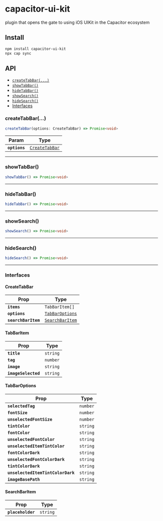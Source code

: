 # capacitor-ui-kit

plugin that opens the gate to using iOS UIKit in the Capacitor ecosystem

## Install

```bash
npm install capacitor-ui-kit
npx cap sync
```

## API

<docgen-index>

* [`createTabBar(...)`](#createtabbar)
* [`showTabBar()`](#showtabbar)
* [`hideTabBar()`](#hidetabbar)
* [`showSearch()`](#showsearch)
* [`hideSearch()`](#hidesearch)
* [Interfaces](#interfaces)

</docgen-index>

<docgen-api>
<!--Update the source file JSDoc comments and rerun docgen to update the docs below-->

### createTabBar(...)

```typescript
createTabBar(options: CreateTabBar) => Promise<void>
```

| Param         | Type                                                  |
| ------------- | ----------------------------------------------------- |
| **`options`** | <code><a href="#createtabbar">CreateTabBar</a></code> |

--------------------


### showTabBar()

```typescript
showTabBar() => Promise<void>
```

--------------------


### hideTabBar()

```typescript
hideTabBar() => Promise<void>
```

--------------------


### showSearch()

```typescript
showSearch() => Promise<void>
```

--------------------


### hideSearch()

```typescript
hideSearch() => Promise<void>
```

--------------------


### Interfaces


#### CreateTabBar

| Prop                | Type                                                    |
| ------------------- | ------------------------------------------------------- |
| **`items`**         | <code>TabBarItem[]</code>                               |
| **`options`**       | <code><a href="#tabbaroptions">TabBarOptions</a></code> |
| **`searchBarItem`** | <code><a href="#searchbaritem">SearchBarItem</a></code> |


#### TabBarItem

| Prop                | Type                |
| ------------------- | ------------------- |
| **`title`**         | <code>string</code> |
| **`tag`**           | <code>number</code> |
| **`image`**         | <code>string</code> |
| **`imageSelected`** | <code>string</code> |


#### TabBarOptions

| Prop                              | Type                |
| --------------------------------- | ------------------- |
| **`selectedTag`**                 | <code>number</code> |
| **`fontSize`**                    | <code>number</code> |
| **`unselectedFontSize`**          | <code>number</code> |
| **`tintColor`**                   | <code>string</code> |
| **`fontColor`**                   | <code>string</code> |
| **`unselectedFontColor`**         | <code>string</code> |
| **`unselectedItemTintColor`**     | <code>string</code> |
| **`fontColorDark`**               | <code>string</code> |
| **`unselectedFontColorDark`**     | <code>string</code> |
| **`tintColorDark`**               | <code>string</code> |
| **`unselectedItemTintColorDark`** | <code>string</code> |
| **`imageBasePath`**               | <code>string</code> |


#### SearchBarItem

| Prop              | Type                |
| ----------------- | ------------------- |
| **`placeholder`** | <code>string</code> |

</docgen-api>
